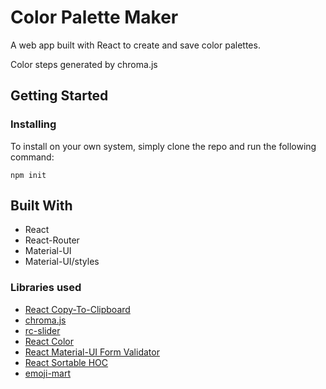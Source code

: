 # Color Palette Maker

A web app built with React to create and save color palettes.

Color steps generated by chroma.js

## Getting Started

### Installing

To install on your own system, simply clone the repo and run the following command:

```
npm init
```

## Built With

- React
- React-Router
- Material-UI
- Material-UI/styles

### Libraries used

- [React Copy-To-Clipboard](https://www.npmjs.com/package/react-copy-to-clipboard)
- [chroma.js](https://vis4.net/chromajs/)
- [rc-slider](https://www.npmjs.com/package/rc-slider)
- [React Color](https://casesandberg.github.io/react-color/)
- [React Material-UI Form Validator](https://www.npmjs.com/package/react-material-ui-form-validator)
- [React Sortable HOC](https://github.com/clauderic/react-sortable-hoc)
- [emoji-mart](https://missive.github.io/emoji-mart/)
